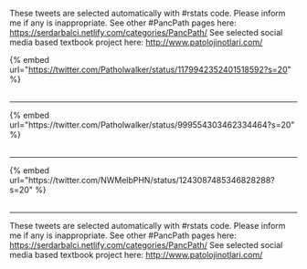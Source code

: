 

These tweets are selected automatically with #rstats code. Please inform me if any is inappropriate.
See other #PancPath pages here: https://serdarbalci.netlify.com/categories/PancPath/ 
See selected social media based textbook project here: http://www.patolojinotlari.com/

{% embed url="https://twitter.com/Patholwalker/status/1179942352401518592?s=20" %}<br>
<br>
<hr>
{% embed url="https://twitter.com/Patholwalker/status/999554303462334464?s=20" %}<br>
<br>
<hr>
{% embed url="https://twitter.com/NWMelbPHN/status/1243087485346828288?s=20" %}<br>
<br>
<hr>


These tweets are selected automatically with #rstats code. Please inform me if any is inappropriate.
See other #PancPath pages here: https://serdarbalci.netlify.com/categories/PancPath/ 
See selected social media based textbook project here: http://www.patolojinotlari.com/
